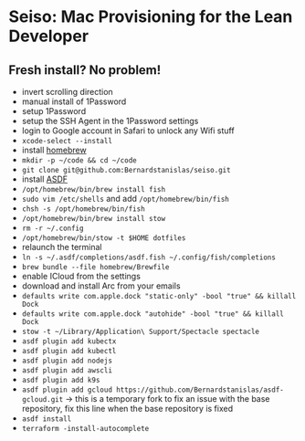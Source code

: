 # Seiso: Mac Provisioning for the Lean Developer

## Fresh install? No problem!

- invert scrolling direction
- manual install of 1Password
- setup 1Password
- setup the SSH Agent in the 1Password settings
- login to Google account in Safari to unlock any Wifi stuff
- `xcode-select --install`
- install [homebrew](https://brew.sh/)
- `mkdir -p ~/code && cd ~/code`
- `git clone git@github.com:Bernardstanislas/seiso.git`
- install [ASDF](https://asdf-vm.com/)
- `/opt/homebrew/bin/brew install fish`
- `sudo vim /etc/shells` and add `/opt/homebrew/bin/fish`
- `chsh -s /opt/homebrew/bin/fish`
- `/opt/homebrew/bin/brew install stow`
- `rm -r ~/.config`
- `/opt/homebrew/bin/stow -t $HOME dotfiles`
- relaunch the terminal
- `ln -s ~/.asdf/completions/asdf.fish ~/.config/fish/completions`
- `brew bundle --file homebrew/Brewfile`
- enable ICloud from the settings
- download and install Arc from your emails
- `defaults write com.apple.dock "static-only" -bool "true" && killall Dock`
- `defaults write com.apple.dock "autohide" -bool "true" && killall Dock`
- `stow -t ~/Library/Application\ Support/Spectacle spectacle`
- `asdf plugin add kubectx`
- `asdf plugin add kubectl`
- `asdf plugin add nodejs`
- `asdf plugin add awscli`
- `asdf plugin add k9s`
- `asdf plugin add gcloud https://github.com/Bernardstanislas/asdf-gcloud.git` -> this is a temporary fork to fix an issue with the base repository, fix this line when the base repository is fixed
- `asdf install`
- `terraform -install-autocomplete`
